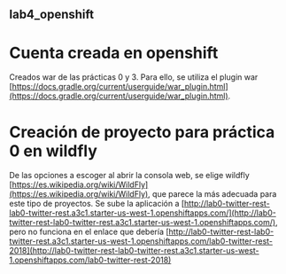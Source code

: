 ## lab4_openshift

# Cuenta creada en openshift

Creados war de las prácticas 0 y 3. Para ello, se utiliza el plugin war [https://docs.gradle.org/current/userguide/war_plugin.html](https://docs.gradle.org/current/userguide/war_plugin.html).

# Creación de proyecto para práctica 0 en wildfly 
De las opciones a escoger al abrir la consola web, se elige wildfly [https://es.wikipedia.org/wiki/WildFly](https://es.wikipedia.org/wiki/WildFly), que parece la más adecuada para este tipo de proyectos.
Se sube la aplicación a [http://lab0-twitter-rest-lab0-twitter-rest.a3c1.starter-us-west-1.openshiftapps.com/](http://lab0-twitter-rest-lab0-twitter-rest.a3c1.starter-us-west-1.openshiftapps.com/), pero no funciona en el enlace que debería [http://lab0-twitter-rest-lab0-twitter-rest.a3c1.starter-us-west-1.openshiftapps.com/lab0-twitter-rest-2018](http://lab0-twitter-rest-lab0-twitter-rest.a3c1.starter-us-west-1.openshiftapps.com/lab0-twitter-rest-2018)
